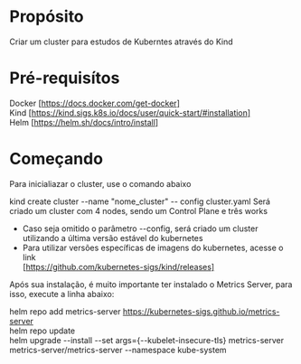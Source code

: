 # Propósito
Criar um cluster para estudos de Kuberntes através do Kind

# Pré-requisítos
Docker [https://docs.docker.com/get-docker] \
Kind   [https://kind.sigs.k8s.io/docs/user/quick-start/#installation] \
Helm   [https://helm.sh/docs/intro/install]

# Começando
Para inicialiazar o cluster, use o comando abaixo

kind create cluster --name "nome_cluster" -- config cluster.yaml
Será criado um cluster com 4 nodes, sendo um Control Plane e três works
* Caso seja omitido o parâmetro --config, será criado um cluster utilizando a última versão estável do kubernetes
* Para utilizar versões específicas de imagens do kubernetes, acesse o link \
[https://github.com/kubernetes-sigs/kind/releases]

Após sua instalação, é muito importante ter instalado o Metrics Server, para isso, execute a linha abaixo:

helm repo add metrics-server https://kubernetes-sigs.github.io/metrics-server \
helm repo update \
helm upgrade --install --set args={--kubelet-insecure-tls} metrics-server metrics-server/metrics-server --namespace kube-system
